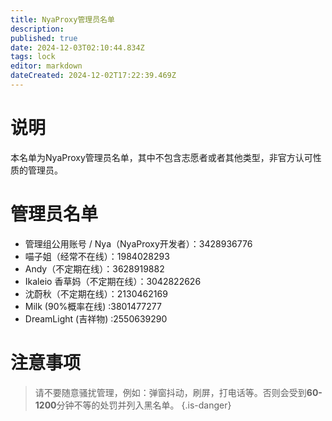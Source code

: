 ```yaml
---
title: NyaProxy管理员名单
description: 
published: true
date: 2024-12-03T02:10:44.834Z
tags: lock
editor: markdown
dateCreated: 2024-12-02T17:22:39.469Z
---
```


# 说明
本名单为NyaProxy管理员名单，其中不包含志愿者或者其他类型，非官方认可性质的管理员。

# 管理员名单
- 管理组公用账号 / Nya（NyaProxy开发者）：3428936776
- 喵子姐（经常不在线）：1984028293
- Andy（不定期在线）：3628919882
- Ikaleio 香草妈（不定期在线）：3042822626
- 沈蔚秋（不定期在线）：2130462169
- Milk (90%概率在线) :3801477277
- DreamLight (吉祥物) :2550639290
# 注意事项
> 请不要随意骚扰管理，例如：弹窗抖动，刷屏，打电话等。否则会受到**60-1200**分钟不等的处罚并列入黑名单。
{.is-danger}

